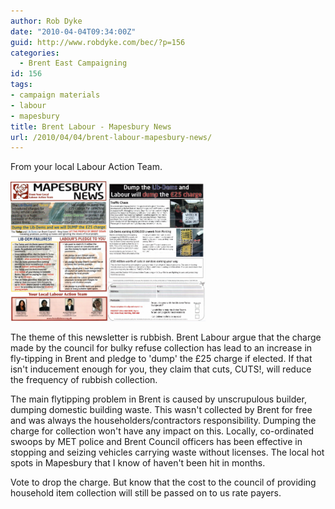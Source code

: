 ```yaml
---
author: Rob Dyke
date: "2010-04-04T09:34:00Z"
guid: http://www.robdyke.com/bec/?p=156
categories:
  - Brent East Campaigning
id: 156
tags:
- campaign materials
- labour
- mapesbury
title: Brent Labour - Mapesbury News
url: /2010/04/04/brent-labour-mapesbury-news/
---
```

From your local Labour Action Team.

[<img width="156" height="225" alt="Labour Action Team Mapesbury News" id="image155" src="/pubfiles/2010/04/LAT%20Mapesbury%204th%20apr%200001.jpeg" />](/pubfiles/2010/04/LAT%20Mapesbury%204th%20apr%200001.jpeg "Labour Action Team Mapesbury News")[<img width="156 height=" alt="Labour Action Team Mapesbury News (rear)" id="image158" src="/pubfiles/2010/04/LAT%20Mapesbury%204th%20apr%200002.jpeg" />](/pubfiles/2010/04/LAT%20Mapesbury%204th%20apr%200002.jpeg "Labour Action Team Mapesbury News (rear)")
  
The theme of this newsletter is rubbish. Brent Labour argue that the charge made by the council for bulky refuse collection has lead to an increase in fly-tipping in Brent and pledge to 'dump' the £25 charge if elected. If that isn't inducement enough for you, they claim that cuts, CUTS!, will reduce the frequency of rubbish collection.

The main flytipping problem in Brent is caused by unscrupulous builder, dumping domestic building waste. This wasn't collected by Brent for free and was always the householders/contractors responsibility. Dumping the charge for collection won't have any impact on this. Locally, co-ordinated swoops by MET police and Brent Council officers has been effective in stopping and seizing vehicles carrying waste without licenses. The local hot spots in Mapesbury that I know of haven't been hit in months.

Vote to drop the charge. But know that the cost to the council of providing household item collection will still be passed on to us rate payers.
